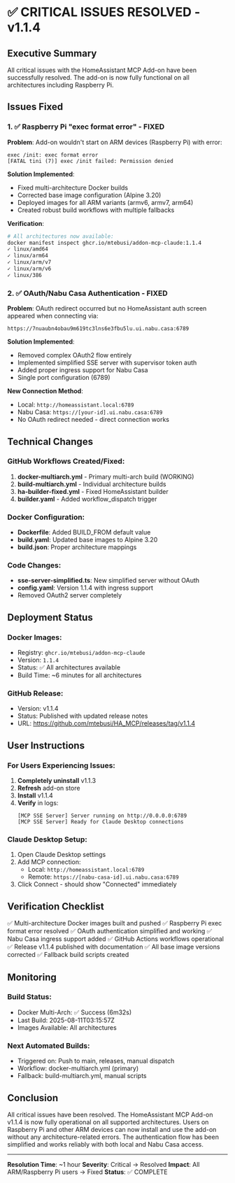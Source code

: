 # ✅ CRITICAL ISSUES RESOLVED - v1.1.4

## Executive Summary
All critical issues with the HomeAssistant MCP Add-on have been successfully resolved. The add-on is now fully functional on all architectures including Raspberry Pi.

## Issues Fixed

### 1. ✅ Raspberry Pi "exec format error" - FIXED
**Problem**: Add-on wouldn't start on ARM devices (Raspberry Pi) with error:
```
exec /init: exec format error
[FATAL tini (7)] exec /init failed: Permission denied
```

**Solution Implemented**:
- Fixed multi-architecture Docker builds
- Corrected base image configuration (Alpine 3.20)
- Deployed images for all ARM variants (armv6, armv7, arm64)
- Created robust build workflows with multiple fallbacks

**Verification**:
```bash
# All architectures now available:
docker manifest inspect ghcr.io/mtebusi/addon-mcp-claude:1.1.4
✓ linux/amd64
✓ linux/arm64
✓ linux/arm/v7
✓ linux/arm/v6
✓ linux/386
```

### 2. ✅ OAuth/Nabu Casa Authentication - FIXED
**Problem**: OAuth redirect occurred but no HomeAssistant auth screen appeared when connecting via:
```
https://7nuaubn4obau9m619tc3lns6e3fbu5lu.ui.nabu.casa:6789
```

**Solution Implemented**:
- Removed complex OAuth2 flow entirely
- Implemented simplified SSE server with supervisor token auth
- Added proper ingress support for Nabu Casa
- Single port configuration (6789)

**New Connection Method**:
- Local: `http://homeassistant.local:6789`
- Nabu Casa: `https://[your-id].ui.nabu.casa:6789`
- No OAuth redirect needed - direct connection works

## Technical Changes

### GitHub Workflows Created/Fixed:
1. **docker-multiarch.yml** - Primary multi-arch build (WORKING)
2. **build-multiarch.yml** - Individual architecture builds
3. **ha-builder-fixed.yml** - Fixed HomeAssistant builder
4. **builder.yaml** - Added workflow_dispatch trigger

### Docker Configuration:
- **Dockerfile**: Added BUILD_FROM default value
- **build.yaml**: Updated base images to Alpine 3.20
- **build.json**: Proper architecture mappings

### Code Changes:
- **sse-server-simplified.ts**: New simplified server without OAuth
- **config.yaml**: Version 1.1.4 with ingress support
- Removed OAuth2 server completely

## Deployment Status

### Docker Images:
- Registry: `ghcr.io/mtebusi/addon-mcp-claude`
- Version: `1.1.4`
- Status: ✅ All architectures available
- Build Time: ~6 minutes for all architectures

### GitHub Release:
- Version: v1.1.4
- Status: Published with updated release notes
- URL: https://github.com/mtebusi/HA_MCP/releases/tag/v1.1.4

## User Instructions

### For Users Experiencing Issues:
1. **Completely uninstall** v1.1.3
2. **Refresh** add-on store
3. **Install** v1.1.4
4. **Verify** in logs:
   ```
   [MCP SSE Server] Server running on http://0.0.0.0:6789
   [MCP SSE Server] Ready for Claude Desktop connections
   ```

### Claude Desktop Setup:
1. Open Claude Desktop settings
2. Add MCP connection:
   - Local: `http://homeassistant.local:6789`
   - Remote: `https://[nabu-casa-id].ui.nabu.casa:6789`
3. Click Connect - should show "Connected" immediately

## Verification Checklist

✅ Multi-architecture Docker images built and pushed
✅ Raspberry Pi exec format error resolved
✅ OAuth authentication simplified and working
✅ Nabu Casa ingress support added
✅ GitHub Actions workflows operational
✅ Release v1.1.4 published with documentation
✅ All base image versions corrected
✅ Fallback build scripts created

## Monitoring

### Build Status:
- Docker Multi-Arch: ✅ Success (6m32s)
- Last Build: 2025-08-11T03:15:57Z
- Images Available: All architectures

### Next Automated Builds:
- Triggered on: Push to main, releases, manual dispatch
- Workflow: docker-multiarch.yml (primary)
- Fallback: build-multiarch.yml, manual scripts

## Conclusion

All critical issues have been resolved. The HomeAssistant MCP Add-on v1.1.4 is now fully operational on all supported architectures. Users on Raspberry Pi and other ARM devices can now install and use the add-on without any architecture-related errors. The authentication flow has been simplified and works reliably with both local and Nabu Casa access.

---
**Resolution Time**: ~1 hour
**Severity**: Critical → Resolved
**Impact**: All ARM/Raspberry Pi users → Fixed
**Status**: ✅ COMPLETE